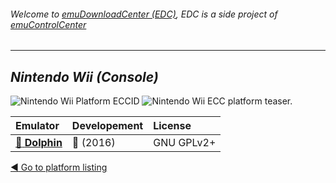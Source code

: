 ###### Welcome to [emuDownloadCenter (EDC)](https://github.com/PhoenixInteractiveNL/emuDownloadCenter/wiki/), EDC is a side project of [emuControlCenter](https://github.com/PhoenixInteractiveNL/emuControlCenter/wiki/)
***
## _Nintendo Wii (Console)_
![](https://raw.githubusercontent.com/wiki/PhoenixInteractiveNL/emuDownloadCenter/images_platform/ecc_wii_cell.png "Nintendo Wii Platform ECCID")
![](https://raw.githubusercontent.com/wiki/PhoenixInteractiveNL/emuDownloadCenter/images_platform/ecc_wii_teaser.png "Nintendo Wii ECC platform teaser.")

| Emulator | Developement | License |
|:---------|:-------------|:--------|
| [:file_folder: **Dolphin**](https://github.com/PhoenixInteractiveNL/emuDownloadCenter/wiki/Emulator-dolphin#menu) | :large_blue_circle: (2016) | GNU GPLv2+ |

[:arrow_backward: Go to platform listing](https://github.com/PhoenixInteractiveNL/emuDownloadCenter/wiki/EDC-Platform-List)
